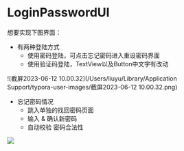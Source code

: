 # LoginPasswordUI

想要实现下图界面：

- 有两种登陆方式
  - 使用密码登陆，可点击忘记密码进入重设密码界面
  - 使用验证码登陆，TextView以及Button中文字有改动

![截屏2023-06-12 10.00.32](/Users/liuyu/Library/Application Support/typora-user-images/截屏2023-06-12 10.00.32.png)

- 忘记密码情况
  - 跳入单独的找回密码页面
  - 输入 & 确认新密码
  - 自动校验 密码合法性

<img src="/Users/liuyu/Library/Application Support/typora-user-images/截屏2023-06-12 10.04.59.png" zoom="60%" align="left"></img>


